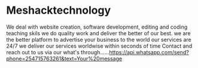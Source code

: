 # Meshacktechnology
We deal with website creation, software development, editing and coding teaching skils
we do quality work and deliver the better of our best.
we are the better platform to advertise your business to the world
our services are 24/7
we deliver our services worldwise within seconds of time
Contact and reach out to us via our what's through......https://api.whatsapp.com/send?phone=254715763261&text=Your%20message
